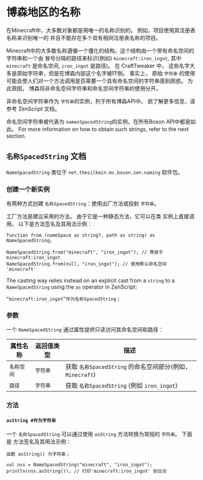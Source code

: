# 博森地区的名称

在Minecraft中，大多数对象都是用唯一的名称识别的。 例如，项目使用其注册表名称来识别唯一的 并且不能存在多个具有相同注册表名称的项目。

Minecraft中的大多数名称遵循一个僵化的结构，这个结构由一个带有命名空间的字符串和一个由 冒号分隔的路径来标识(例如) `minecraft:iron_ingot`, 其中 `minecraft` 是命名空间, `iron_ingot` 是路径)。 在 CraftTweaker 中， 这些名字大多是原始字符串，但是在博森内部这个名字被吓倒。 事实上， 原始 `字符串` 的使用可能会使人们对一个方法调用是否需要一个具有命名空间的字符串感到困惑。 为此原因， 博森将非命名空间字符串和命名空间字符串的使用分开。

非命名空间字符串作为 `字符串`的实例，列于所有博森API中。 欲了解更多信息，请参考 ZenScript 文档。

命名空间字符串被代表为 `namesSpacedString`的实例，在所有Boson API中都是如此。 For more information on how to obtain such strings, refer to the next section.

## `名称SpacedString` 文档
`NameSpacedString` 类位于 `net.thesilkmin.mc.boson.zen.naming` 软件包。

### 创建一个新实例
有两种方式创建 `名称SpacedString`：使用出厂方法或投射 `字符串`。

工厂方法是建议采用的方法。 由于它是一种静态方法，它可以在类 实例上直接调用。 以下是方法签名及其用法示例：

```zenscript
function from (nameSpace as string?, path as string) as NameSpacedString;
```

```zenscript
NameSpacedString.from("minecraft", "iron_ingot"); // 等效于minecraft:iron_ingot
NameSpacedString.from(null, "iron_ingot"); // 使用默认命名空间 'minecraft'
```

The casting way relies instead on an explicit cast from a `string` to a `NameSpacedString` using the `as` operator in ZenScript:

```zenscript
“minecraft:iron_ingot”作为名称SpacedString；
```

### 参数
一个 `NameSpacedString` 通过属性提供只读访问其命名空间和路径：

| 属性名称   | 返回值类型 | 描述                                           |
| ------ | ----- | -------------------------------------------- |
| `名称空间` | `字符串` | 获取 `名称SpacedString` 的命名空间部分(例如， `Minecraft`) |
| `路径`   | `字符串` | 获取 `名称SpacedString` (例如 `iron_ingot`)        |

### 方法

#### `asString #作为字符串`
一个 `名称SpacedString` 可以通过使用 `asString` 方法转换为常规的 `字符串`。 下面是 方法签名及其用法示例：

```zenscript
函数 asString() 为字符串；
```

```zenscript
val nss = NameSpacedString("minecraft", "iron_ingot");
println(nss.asString()); // 打印'minecraft:iron_ingot' 到日志
```
